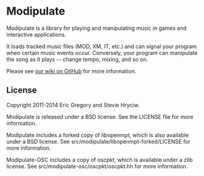 Modipulate
==========

Modipulate is a library for playing and manipulating music in games and
interactive applications.

It loads tracked music files (MOD, XM, IT, etc.) and can signal your
program when certain music events occur. Conversely, your program can
manipulate the song as it plays -- change tempo, mixing, and so on.


Please see [our wiki on GitHub](https://github.com/MrEricSir/Modipulate/wiki)
for more information.


License
-------

Copyright 2011-2014 Eric Gregory and Stevie Hryciw.  

Modipulate is released under a BSD license. See the LICENSE file for more
information.

Modipulate includes a forked copy of libopenmpt, which is also available
under a BSD license. See src/modipulate/libopenmpt-forked/LICENSE for more
information.

Modipulate-OSC includes a copy of oscpkt, which is available under a zlib
license. See src/modipulate-osc/oscpkt/oscpkt.hh for more information.
